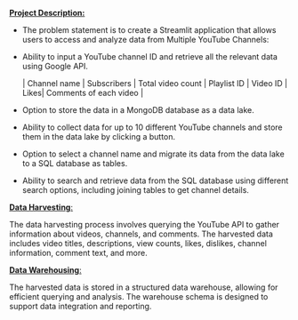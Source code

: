 [**Project Description:**](url)

  * The problem statement is to create a Streamlit application that allows users to access and analyze data from Multiple YouTube Channels:

  * Ability to input a YouTube channel ID and retrieve all the relevant data using Google API.

    | Channel name | Subscribers | Total video count | Playlist ID | Video ID | Likes| Comments of each video |

  * Option to store the data in a MongoDB database as a data lake.

  * Ability to collect data for up to 10 different YouTube channels and store them in the data lake by clicking a button.

  * Option to select a channel name and migrate its data from the data lake to a SQL database as tables.

  * Ability to search and retrieve data from the SQL database using different search options, including joining tables to get channel details.

[**Data Harvesting**:](url)

  The data harvesting process involves querying the YouTube API to gather information about videos, channels, and comments. The harvested data includes video titles, descriptions, view counts, likes, dislikes, channel information, comment text, and more.

[**Data Warehousing**:](url)

  The harvested data is stored in a structured data warehouse, allowing for efficient querying and analysis. The warehouse schema is designed to support data integration and reporting.
